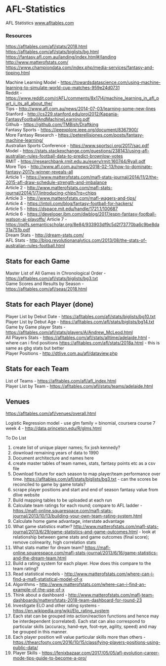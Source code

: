 # AFL-Statistics
AFL Statistics
www.afltables.com

### Resources
https://afltables.com/afl/stats/2018.html  
https://afltables.com/afl/stats/biglists/bg.html  
https://fantasy.afl.com.au/landing/index.html#/landing   
http://www.matterofstats.com/  
https://www.championdata.com/index.php/media-services/fantasy-and-tipping.html  

Machine Learning Model - https://towardsdatascience.com/using-machine-learning-to-simulate-world-cup-matches-959e24d0731  
Reddit - https://www.reddit.com/r/AFL/comments/8x17l4/machine_learning_in_afl_part_ii_its_all_about_the/  
Tips - http://www.afl.com.au/news/2014-07-03/learning-some-new-lines  
Stanford - http://cs229.stanford.edu/proj2012/Kapania-FantasyFootballAndMachineLearning.pdf  
Github - https://github.com/TMBish/Draftking  
Fantasy Sports - https://ieeexplore.ieee.org/document/8367900/  
More Fantasy Research - https://peterellisjones.com/posts/fantasy-machine-learning/  
Australian Sports Conference - https://www.sportsci.org/2017/sac.pdf  
Model - https://stats.stackexchange.com/questions/238143/using-afl-australian-rules-football-data-to-predict-brownlow-votes  
RMIT - https://researchbank.rmit.edu.au/eserv/rmit:160744/Ryall.pdf  
More Tips - http://www.afl.com.au/news/2018-02-13/how-to-dominate-fantasy-2017s-winner-reveals-all  
Article 1 - https://www.matterofstats.com/mafl-stats-journal/2014/11/2/the-2015-afl-draw-schedule-strength-and-imbalance  
Article 2 - http://www.matterofstats.com/mafl-stats-journal/2014/1/7/introducing-chips?rq=chips  
Article 3 - http://www.matterofstats.com/mafl-wagers-and-tips/  
Article 4 - https://intoli.com/blog/fantasy-football-for-hackers/  
Article 5 - https://dspace.mit.edu/handle/1721.1/100687  
Article 6 - https://developer.ibm.com/dwblog/2017/espn-fantasy-football-watson-ai-playoffs/
Article 7 - https://pdfs.semanticscholar.org/8e84/933903df9c5d2f73770ba6c9be8da31a751b.pdf  
Dream Stats - http://dream-stats.com/  
AFL Stats - http://blog.revolutionanalytics.com/2013/08/the-stats-of-australian-rules-football.html  

## Stats for each Game
Master List of All Games in Chronological Order - https://afltables.com/afl/stats/biglists/bg3.txt  
Game Scores and Results by Season - https://afltables.com/afl/seas/2018.html  

## Stats for each Player (done)
Player List by Debut Date - https://afltables.com/afl/stats/biglists/bg10.txt  
Player List by Debut Age - https://afltables.com/afl/stats/biglists/bg14.txt  
Game by Game player Stats - https://afltables.com/afl/stats/players/A/Andrew_McLeod.html  
All Players Stats - https://afltables.com/afl/stats/alltime/adelaide.html  - where can i find positions
https://afltables.com/afl/stats/2018a.html - this is same as gbg stats but better  
Player Positions - http://dtlive.com.au/afl/dataview.php  

## Stats for each Team
List of Teams - https://afltables.com/afl/afl_index.html  
Player List by Team - https://afltables.com/afl/stats/teams/adelaide.html  

## Venues
https://afltables.com/afl/venues/overall.html  


Logistic Regression model - use glm family = binomial, coursera course 7 week 4 - http://data.princeton.edu/R/glms.html

To Do List  
1. create list of unique player names; fix josh kennedy?  
2. download remaining years of data to 1990  
3. Document architecture and names here
4. create master tables of team names, stats, fantasy points etc as a csv file
5. Download fixture for each season to map player/team performance over time. https://afltables.com/afl/stats/biglists/bg3.txt  - can the scores be reconciled to game by game totals?  
6. scrape player positions and start and end of season fantasy value from dlive website  
7. Build mapping tables to be uploaded at each run  
8. Calculate team ratings for each round; compare to AFL ladder - https://mafl-online.squarespace.com/mafl-stats-journal/2013/10/13/building-your-own-team-rating-system.html  
9. Calculate home game advantage, interstate advantage    
10. What game statistics matter?  http://www.matterofstats.com/mafl-stats-journal/2013/6/29/game-statistics-and-game-outcomes.html - look at relationship between game stats and game outcomes (final score); remove colinearity, high correlation stats  
11. What stats matter for dream team?  https://mafl-online.squarespace.com/mafl-stats-journal/2013/6/16/game-statistics-and-the-dream-team.html  
12. Build a rating system for each player.  How does this compare to the team rating?  
13. Read statistical models - http://www.matterofstats.com/where-can-i-find-a-mafl-statistical-model-of-x  
14. Algorithms - http://www.matterofstats.com/where-can-i-find-an-example-of-the-use-of-x  
15. Think about a dashboard - http://www.matterofstats.com/mafl-team-dashboards/matterofstats-2018-team-dashboard-for-round-23  
16. Investigate ELO and other rating systems - https://en.wikipedia.org/wiki/Elo_rating_system  
17. Each stat can be grouped into action/reaction functions and hence may be interdependent (correlated).  Each stat can also correspond to particular skills (accuracy, hand-eye, foot-eye, agility, speed) and may be grouped in this manner. 
18. Each player position will value particular skills more than others - https://thearcfooty.com/2016/10/15/classifying-players-positions-using-public-data/  
19. Player Skills - https://fenixbazaar.com/2017/05/05/afl-evolution-career-mode-tips-guide-to-become-a-pro/  










